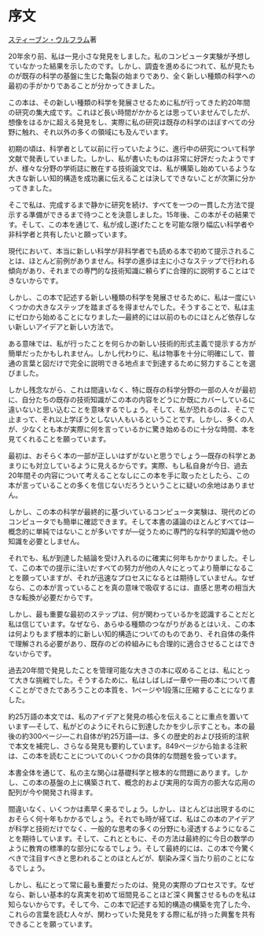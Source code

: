 # 序文

[スティーブン・ウルフラム](annotation:stephen-wolfram)著

20年余り前、私は一見小さな発見をしました。私のコンピュータ実験が予想していなかった結果を示したのです。しかし、調査を進めるにつれて、私が見たものが既存の科学の基盤に生じた亀裂の始まりであり、全く新しい種類の科学への最初の手がかりであることが分かってきました。

この本は、その新しい種類の科学を発展させるために私が行ってきた約20年間の研究の集大成です。これほど長い時間がかかるとは思っていませんでしたが、想像をはるかに超える発見をし、実際に私の研究は既存の科学のほぼすべての分野に触れ、それ以外の多くの領域にも及んでいます。

初期の頃は、科学者として以前に行っていたように、進行中の研究について科学文献で発表していました。しかし、私が書いたものは非常に好評だったようですが、様々な分野の学術誌に散在する技術論文では、私が構築し始めているような大きな新しい知的構造を成功裏に伝えることは決してできないことが次第に分かってきました。

そこで私は、完成するまで静かに研究を続け、すべてを一つの一貫した方法で提示する準備ができるまで待つことを決意しました。15年後、この本がその結果です。そして、この本を通じて、私が成し遂げたことを可能な限り幅広い科学者や非科学者と共有したいと願っています。

現代において、本当に新しい科学が非科学者でも読める本で初めて提示されることは、ほとんど前例がありません。科学の進歩は主に小さなステップで行われる傾向があり、それまでの専門的な技術知識に頼らずに合理的に説明することはできないからです。

しかし、この本で記述する新しい種類の科学を発展させるために、私は一度にいくつかの大きなステップを踏まざるを得ませんでした。そうすることで、私は主にゼロから始めることになりました—最終的には以前のものにほとんど依存しない新しいアイデアと新しい方法で。

ある意味では、私が行ったことを何らかの新しい技術的形式主義で提示する方が簡単だったかもしれません。しかし代わりに、私は物事を十分に明確にして、普通の言葉と図だけで完全に説明できる地点まで到達するために努力することを選びました。

しかし残念ながら、これは間違いなく、特に既存の科学分野の一部の人々が最初に、自分たちの既存の技術知識がこの本の内容をどうにか既にカバーしているに違いないと思い込むことを意味するでしょう。そして、私が恐れるのは、そこで止まって、それ以上学ぼうとしない人もいるということです。しかし、多くの人が、少なくとも本が実際に何を言っているかに驚き始めるのに十分な時間、本を見てくれることを願っています。

最初は、おそらく本の一部が正しいはずがないと思うでしょう—既存の科学とあまりにも対立しているように見えるからです。実際、もし私自身が今日、過去20年間その内容について考えることなしにこの本を手に取ったとしたら、この本が言っていることの多くを信じないだろうということに疑いの余地はありません。

しかし、この本の科学が最終的に基づいているコンピュータ実験は、現代のどのコンピュータでも簡単に確認できます。そして本書の議論のほとんどすべては—概念的に単純ではないことが多いですが—従うために専門的な科学的知識や他の知識を必要としません。

それでも、私が到達した結論を受け入れるのに確実に何年もかかりました。そして、この本での提示に注いだすべての努力が他の人々にとってより簡単になることを願っていますが、それが迅速なプロセスになるとは期待していません。なぜなら、この本が言っていることを真の意味で吸収するには、直感と思考の相当大きな転換が必要だからです。

しかし、最も重要な最初のステップは、何が関わっているかを認識することだと私は信じています。なぜなら、あらゆる種類のつながりがあるとはいえ、この本は何よりもまず根本的に新しい知的構造についてのものであり、それ自体の条件で理解される必要があり、既存のどの枠組みにも合理的に適合させることはできないからです。

過去20年間で発見したことを管理可能な大きさの本に収めることは、私にとって大きな挑戦でした。そうするために、私はしばしば一章や一冊の本について書くことができたであろうことの本質を、1ページや1段落に圧縮することになりました。

約25万語の本文では、私のアイデアと発見の核心を伝えることに重点を置いています—そして、私がどのようにそれらに到達したかを少し示すことも。本の最後の約300ページ—これ自体が約25万語—は、多くの歴史的および技術的注釈で本文を補完し、さらなる発見も要約しています。849ページから始まる注釈は、この本を読むことについてのいくつかの具体的な問題を扱っています。

本書全体を通じて、私の主な関心は基礎科学と根本的な問題にあります。しかし、この本の基盤の上に構築されて、概念的および実用的な両方の膨大な応用の配列が今や開発され得ます。

間違いなく、いくつかは素早く来るでしょう。しかし、ほとんどは出現するのにおそらく何十年もかかるでしょう。それでも時が経てば、私はこの本のアイデアが科学と技術だけでなく、一般的な思考の多くの分野にも浸透するようになることを期待しています。そして、これとともに、その方法は最終的に今日の数学のように教育の標準的な部分になるでしょう。そして最終的には、この本で今驚くべきで注目すべきと思われることのほとんどが、馴染み深く当たり前のことになるでしょう。

しかし、私にとって常に最も重要だったのは、発見の実際のプロセスです。なぜなら、新しい基本的な真実を初めて垣間見ることほど深く興奮させるものを私は知らないからです。そして今、この本で記述する知的構造の構築を完了した今、これらの言葉を読む人々が、関わっていた発見をする際に私が持った興奮を共有できることを願っています。